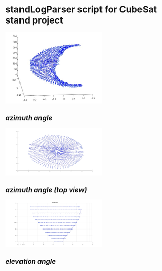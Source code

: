 # standLogParser script for CubeSat stand project

<img src="matlab/figures/azimuth_29_09.jpg"
  alt="azimuth_image"
  title="azimuth_image"
  style="display: inline-block; margin: 0 auto; max-width: 300px">

## *azimuth angle*

<img src="matlab/figures/azimuth_upper.jpg"
  alt="azimuth_image_top_view"
  title="azimuth_image_top_view"
  style="display: inline-block; margin: 0 auto; max-width: 300px">

## *azimuth angle (top view)*

  <img src="matlab/figures/elevation.jpg"
  alt="elevation_image"
  title="elevation_image"
  style="display: inline-block; margin: 0 auto; max-width: 300px">

## *elevation angle*
